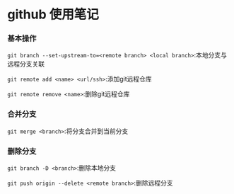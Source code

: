 # github 使用笔记

### 基本操作
`git branch --set-upstream-to=<remote branch> <local branch>`:本地分支与远程分支关联

`git remote add <name> <url/ssh>`:添加git远程仓库

`git remote remove <name>`:删除git远程仓库

### 合并分支
`git merge <branch>`:将分支合并到当前分支
### 删除分支
`git branch -D <branch>`:删除本地分支

`git push origin --delete <remote branch>`:删除远程分支
